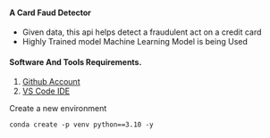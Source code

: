 #### A Card Faud Detector

* Given data, this api helps detect a fraudulent act on a credit card
* Highly Trained model Machine Learning Model is being Used 

#### Software And Tools Requirements.

1. [Github Account](https://github.com/kunle001)
2. [VS Code IDE ](https://code.visualstudio.com/)

Create a new environment 

```
conda create -p venv python==3.10 -y
```